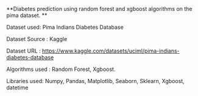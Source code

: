 **Diabetes prediction using random forest and xgboost algorithms on the pima dataset. **

Dataset used: Pima Indians Diabetes Database



Dataset Source : Kaggle



Dataset URL : https://www.kaggle.com/datasets/uciml/pima-indians-diabetes-database

Algorithms used : Random Forest, Xgboost.

Libraries used:
Numpy, Pandas, Matplotlib, Seaborn, Sklearn, Xgboost, datetime

